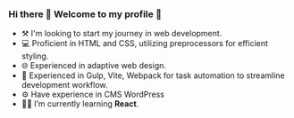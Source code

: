 ### Hi there 👋 Welcome to my profile 💜

- ⚒ I'm looking to start my journey in web development.
- 💻 Proficient in HTML and CSS, utilizing preprocessors for efficient styling.
- 🌐 Experienced in adaptive web design.
- 🔄 Experienced in Gulp, Vite, Webpack for task automation to streamline development workflow.
- ⚙️ Have experience in CMS WordPress
- 👨‍🎓 I’m currently learning **React**.

